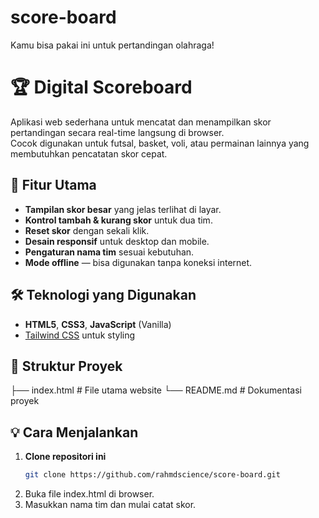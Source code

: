 # score-board
Kamu bisa pakai ini untuk pertandingan olahraga!
# 🏆 Digital Scoreboard

Aplikasi web sederhana untuk mencatat dan menampilkan skor pertandingan secara real-time langsung di browser.  
Cocok digunakan untuk futsal, basket, voli, atau permainan lainnya yang membutuhkan pencatatan skor cepat.

## 🚀 Fitur Utama
- **Tampilan skor besar** yang jelas terlihat di layar.
- **Kontrol tambah & kurang skor** untuk dua tim.
- **Reset skor** dengan sekali klik.
- **Desain responsif** untuk desktop dan mobile.
- **Pengaturan nama tim** sesuai kebutuhan.
- **Mode offline** — bisa digunakan tanpa koneksi internet.

## 🛠 Teknologi yang Digunakan
- **HTML5**, **CSS3**, **JavaScript** (Vanilla)
- [Tailwind CSS](https://tailwindcss.com/) untuk styling

## 📂 Struktur Proyek
├── index.html # File utama website
└── README.md # Dokumentasi proyek


## 💡 Cara Menjalankan
1. **Clone repositori ini**
   ```bash
   git clone https://github.com/rahmdscience/score-board.git
2. Buka file index.html di browser.
3. Masukkan nama tim dan mulai catat skor.
